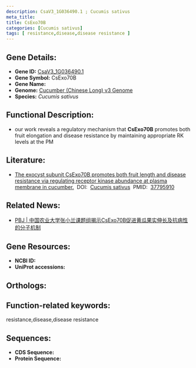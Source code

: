```yaml
---
description: CsaV3_1G036490.1 ; Cucumis sativus
meta_title:
title: CsExo70B
categories: [Cucumis sativus]
tags: [ resistance,disease,disease resistance ]
---
```


## Gene Details:
- **Gene ID:**	[CsaV3_1G036490.1]()
- **Gene Symbol:** CsExo70B
- **Gene Name:** 
- **Genome:** [Cucumber (Chinese Long) v3 Genome]()
- **Species:** *Cucumis sativus*

## Functional Description:
   - our work reveals a regulatory mechanism that **CsExo70B** promotes both fruit elongation and disease resistance by maintaining appropriate RK levels at the PM

## Literature:
   - [The exocyst subunit CsExo70B promotes both fruit length and disease resistance via regulating receptor kinase abundance at plasma membrane in cucumber.]( https://onlinelibrary.wiley.com/doi/10.1111/pbi.14189)&nbsp;&nbsp;DOI:&nbsp;&nbsp;[Cucumis sativus](https://onlinelibrary.wiley.com/doi/10.1111/pbi.14189)&nbsp;&nbsp;PMID:&nbsp;&nbsp;[37795910](https://pubmed.ncbi.nlm.nih.gov/37795910/)

## Related News:
   - [PBJ | 中国农业大学张小兰课题组揭示CsExo70B促进黄瓜果实伸长及抗病性的分子机制](https://mp.weixin.qq.com/s?__biz=Mzg3MDEwNDEyMg==&mid=2247557393&idx=2&sn=73ca830664abe2e227152d6e2770c562&chksm=f53427bb50fe09b549c331f729bc1123463b98b0a04dfee163c2cb6a9ee626b8cd310aa838df&scene=27#wechat_redirect)

## Gene Resources:
- **NCBI ID:** [](https://www.ncbi.nlm.nih.gov/gene/?term=)
- **UniProt accessions:** [](https://www.uniprot.org/uniprotkb//entry)

## Orthologs:


## Function-related keywords:
resistance,disease,disease resistance

## Sequences:
- **CDS Sequence:**
- **Protein Sequence:**
